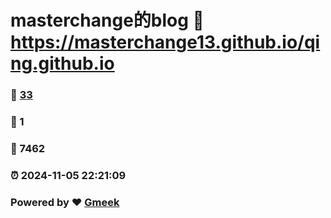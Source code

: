 # masterchange的blog :link: https://masterchange13.github.io/qing.github.io 
### :page_facing_up: [33](https://masterchange13.github.io/qing.github.io/tag.html) 
### :speech_balloon: 1 
### :hibiscus: 7462 
### :alarm_clock: 2024-11-05 22:21:09 
### Powered by :heart: [Gmeek](https://github.com/Meekdai/Gmeek)
